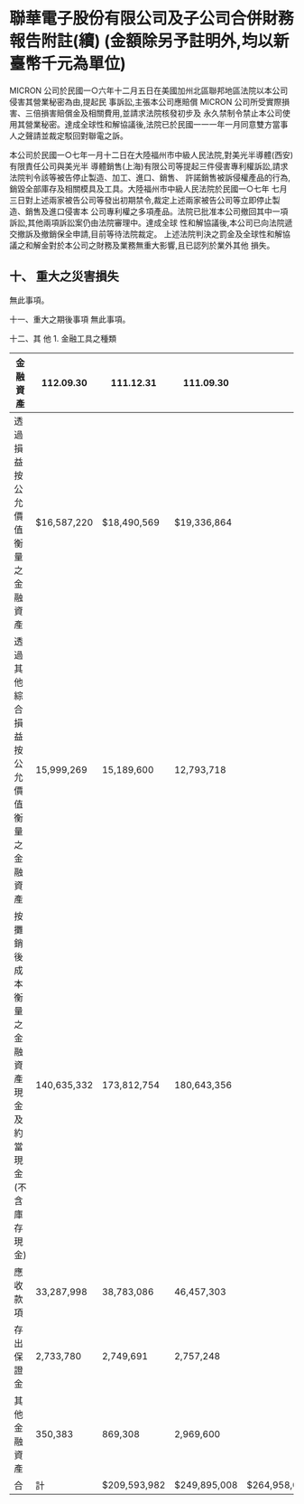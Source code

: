# 聯華電子股份有限公司及子公司合併財務報告附註(續) (金額除另予註明外,均以新臺幣千元為單位)

MICRON 公司於民國一○六年十二月五日在美國加州北區聯邦地區法院以本公司侵害其營業秘密為由,提起民 事訴訟,主張本公司應賠償 MICRON 公司所受實際損害、三倍損害賠償金及相關費用,並請求法院核發初步及 永久禁制令禁止本公司使用其營業秘密。達成全球性和解協議後,法院已於民國一一一年一月同意雙方當事 人之聲請並裁定駁回對聯電之訴。

本公司於民國一○七年一月十二日在大陸福州市中級人民法院,對美光半導體(西安)有限責任公司與美光半 導體銷售(上海)有限公司等提起三件侵害專利權訴訟,請求法院判令該等被告停止製造、加工、進口、銷售、
許諾銷售被訴侵權產品的行為,銷毀全部庫存及相關模具及工具。大陸福州市中級人民法院於民國一○七年 七月三日對上述兩家被告公司等發出初期禁令,裁定上述兩家被告公司等立即停止製造、銷售及進口侵害本 公司專利權之多項產品。法院已批准本公司撤回其中一項訴訟,其他兩項訴訟案仍由法院審理中。達成全球 性和解協議後,本公司已向法院遞交撤訴及撤銷保全申請,目前等待法院裁定。 上述法院判決之罰金及全球性和解協議之和解金對於本公司之財務及業務無重大影響,且已認列於業外其他 損失。

## 十、 重大之災害損失

無此事項。

十一、重大之期後事項 無此事項。

十二、其 他 1. 金融工具之種類

| 金 融 資 產                                             | 112.09.30   | 111.12.31    | 111.09.30    |              |
|---------------------------------------------------------|-------------|--------------|--------------|--------------|
| 透過損益按公允價值衡量之金融資產                        | $16,587,220 | $18,490,569  | $19,336,864  |              |
| 透過其他綜合損益按公允價值衡量之金融資產                | 15,999,269  | 15,189,600   | 12,793,718   |              |
| 按攤銷後成本衡量之金融資產 現金及約當現金(不含庫存現金) | 140,635,332 | 173,812,754  | 180,643,356  |              |
| 應收款項                                                | 33,287,998  | 38,783,086   | 46,457,303   |              |
| 存出保證金                                              | 2,733,780   | 2,749,691    | 2,757,248    |              |
| 其他金融資產                                            | 350,383     | 869,308      | 2,969,600    |              |
| 合                                                      | 計          | $209,593,982 | $249,895,008 | $264,958,089 |
